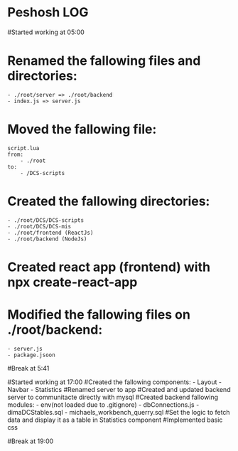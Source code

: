
# Peshosh LOG 
#Started working at 05:00

# Renamed the fallowing files and directories:
	- ./root/server => ./root/backend
	- index.js => server.js
# Moved the fallowing file:
	script.lua 
	from:
		- ./root
	to:
		- /DCS-scripts
# Created the fallowing directories:
	- ./root/DCS/DCS-scripts
	- ./root/DCS/DCS-mis 
	- ./root/frontend (ReactJs)
	- ./root/backend (NodeJs)
# Created react app (frontend) with npx create-react-app 
# Modified the fallowing files on ./root/backend:
	- server.js
	- package.jsoon

#Break at 5:41

#Started working at 17:00
#Created the fallowing components:
	- Layout
	- Navbar
	- Statistics
#Renamed server to app
#Created and updated backend server to communitacte directly with mysql
#Created backend fallowing modules:
	- env(not loaded due to .gitignore)
	- dbConnections.js
	- dimaDCStables.sql
	- michaels_workbench_querry.sql
#Set the logic to fetch data and display it as a table in Statistics component
#Implemented basic css

#Break at 19:00
